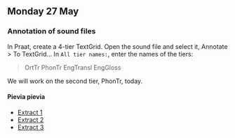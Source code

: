 ## Monday 27 May

### Annotation of sound files

In Praat, create a 4-tier TextGrid. Open the sound file and select it, Annotate > To TextGrid... In `All tier names:`, enter the names of the tiers:

> OrtTr PhonTr EngTransl EngGloss

We will work on the second tier, PhonTr, today.

#### Pievia pievia

- [Extract 1](audio_files/pievia_part1.zip)
- [Extract 2](audio_files/pievia_part2.zip)
- [Extract 3](audio_files/pievia_part3.zip)

<!-- #### Nina nana

- [Extract 1](audio_files/ninanana_part1.zip)
- [Extract 2](audio_files/ninanana_part2.zip)
- [Extract 3](audio_files/ninanana_part3.zip)
- [Extract 4](audio_files/ninanana_part4.zip) -->

<!-- ### Extraction of formant values from the TextGrid

[Link to the Praat script](scripts/formant_extraction.praat), modified version of [this script](http://user.keio.ac.jp/~kawahara/scripts/get_formants_midpoint.praat) -->
